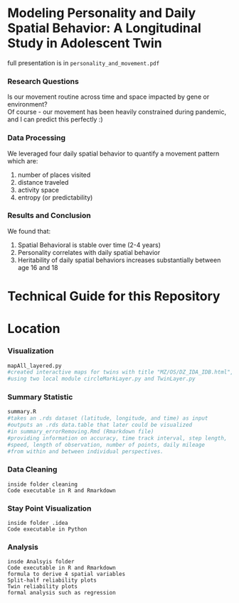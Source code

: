 # Modeling Personality and Daily Spatial Behavior: A Longitudinal Study in Adolescent Twin
full presentation is in `personality_and_movement.pdf`  

### Research Questions
Is our movement routine across time and space impacted by gene or environment?  
Of course - our movement has been heavily constrained during pandemic, and I can predict this perfectly :)  

### Data Processing
We leveraged four daily spatial behavior to quantify a movement pattern which are:
1. number of places visited
2. distance traveled
3. activity space
4. entropy (or predictability)
### Results and Conclusion
We found that:
1. Spatial Behavioral is stable over time (2-4 years)
2. Personality correlates with daily spatial behavior
3. Heritability of daily spatial behaviors increases substantially between age 16 and 18



# Technical Guide for this Repository
# Location
### Visualization
```sh
mapAll_layered.py
#created interactive maps for twins with title "MZ/OS/DZ_IDA_IDB.html", 
#using two local module circleMarkLayer.py and TwinLayer.py
```

### Summary Statistic
```sh
summary.R
#takes an .rds dataset (latitude, longitude, and time) as input
#outputs an .rds data.table that later could be visualized
#in summary_errorRemoving.Rmd (Rmarkdown file)
#providing information on accuracy, time track interval, step length, 
#speed, length of observation, number of points, daily mileage 
#from within and between individual perspectives.
```

### Data Cleaning
```
inside folder cleaning
Code executable in R and Rmarkdown
```

### Stay Point Visualization
```
inside folder .idea
Code executable in Python
```

### Analysis
```
insde Analsyis folder
Code executable in R and Rmarkdown
formula to derive 4 spatial variables
Split-half reliability plots
Twin reliability plots
formal analysis such as regression
```


